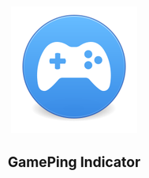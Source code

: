 <p align="center">
  <img src="https://raw.githubusercontent.com/alainm23/gameping-indicator/master/data/icons/128/com.github.alainm23.gameping.svg" alt="Icon" />
</p>

<h1 align="center">GamePing Indicator</h1>
